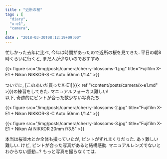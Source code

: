 ```yaml
---
title : "近所の桜"
tags : [
  "diary",
  "x-e1",
  "camera",
]
date : "2018-03-30T08:12:19+09:00"
---
```


忙しかった去年に比べ, 今年は時間があったので近所の桜を見てきた. 
平日の朝8時くらいに行くと, まだ人が少ないのでおすすめ. 
<!--more-->

{{< figure src="/img/posts/camera/cherry-blossoms-1.jpg" title="Fujifilm X-E1 + Nikon NIKKOR-S･C Auto 50mm f/1.4" >}}

ついでに, [このあいだ買ったX-E1]({{< ref "/content/posts/camera/x-e1.md" >}})の練習をしてきた. マニュアルフォーカス難しい!  
以下, 奇跡的にピントが合った数少ない写真たち. 

{{< figure src="/img/posts/camera/cherry-blossoms-2.jpg" title="Fujifilm X-E1 + Nikon NIKKOR-S･C Auto 50mm f/1.4" >}}

{{< figure src="/img/posts/camera/cherry-blossoms-3.jpg" title="Fujifilm X-E1 + Nikon Ai NIKKOR 20mm f/3.5" >}}

本当は桜並木とか全体も撮っていたが, ピントがずれまくりだった. 
あゝ難しい難しい. 
けど, ピントが合った写真があると結構感動. 
マニュアルレンズでないとわからない感動...?
もっと写真を撮らなくては. 
